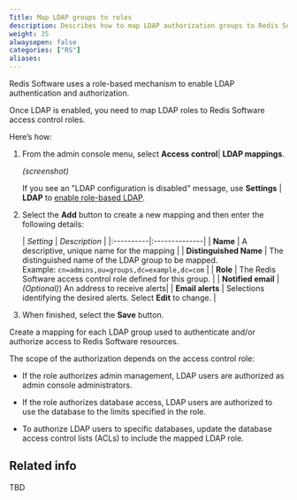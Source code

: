 ```yaml
---
Title: Map LDAP groups to roles
description: Describes how to map LDAP authorization groups to Redis Software roles using the Redis Software admin console.
weight: 35
alwaysopen: false
categories: ["RS"]
aliases: 
---
```


Redis Software uses a role-based mechanism to enable LDAP authentication and authorization.  

Once LDAP is enabled, you need to map LDAP roles to Redis Software access control roles.  

Here’s how:

1. From the admin console menu, select **Access control**| **LDAP mappings**.

    _(screenshot)_

   If you see an "LDAP configuration is disabled" message, use **Settings** | **LDAP** to [enable role-based LDAP](enable-role-based-ldap.md).


1.  Select the **Add** button to create a new mapping and then enter the following details:

    | _Setting_ | _Description_ | 
|:----------|:--------------|
| **Name** | A descriptive, unique name for the mapping |
| **Distinguished Name** | The distinguished name of the LDAP group to be mapped.  <br/>Example: `cn=admins,ou=groups,dc=example,dc=com` |
| **Role** | The Redis Software access control role defined for this group. |
| **Notified email** | _(Optional)_) An address to receive alerts|
| **Email alerts**  | Selections identifying the desired alerts.  Select **Edit** to change. |

1.  When finished, select the **Save** button.

Create a mapping for each LDAP group used to authenticate and/or authorize access to Redis Software resources.

The scope of the authorization depends on the access control role:

- If the role authorizes admin management, LDAP users are authorized as admin console administrators.

- If the role authorizes database access, LDAP users are authorized to use the database to the limits specified in the role.

- To authorize LDAP users to specific databases, update the database access control lists (ACLs) to include the mapped LDAP role.

## Related info

TBD